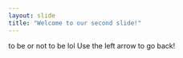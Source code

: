 ```yaml
---
layout: slide
title: "Welcome to our second slide!"
---
```

to be or not to be lol
Use the left arrow to go back!
